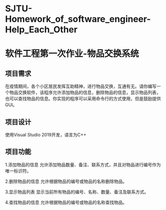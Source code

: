 # SJTU-Homework_of_software_engineer-Help_Each_Other

软件工程第一次作业-物品交换系统
========

项目需求
---------
在疫情期间，各个小区居民发挥互助精神，进行物品交换，互通有无。请你编写一个物品交换软件，该程序允许添加物品的信息，删除物品的信息，显示物品列表，也可以查找物品的信息。你实现的程序可以采用命令行的方式使用，但是鼓励提供GUI。

项目设计
-----------
使用Visual Studio 2019开发，语言为C++

项目功能
----------
1.添加物品的信息
允许添加物品数量、备注、联系方式，并且对物品进行编号作为唯一标识符。

2.删除物品的信息
允许根据物品的编号或物品的名称删除物品。


3.显示物品列表
显示当前所有物品的编号、名称、数量、备注及联系方式。

4.查找物品的信息
允许根据物品的编号或物品的名称查找物品。
